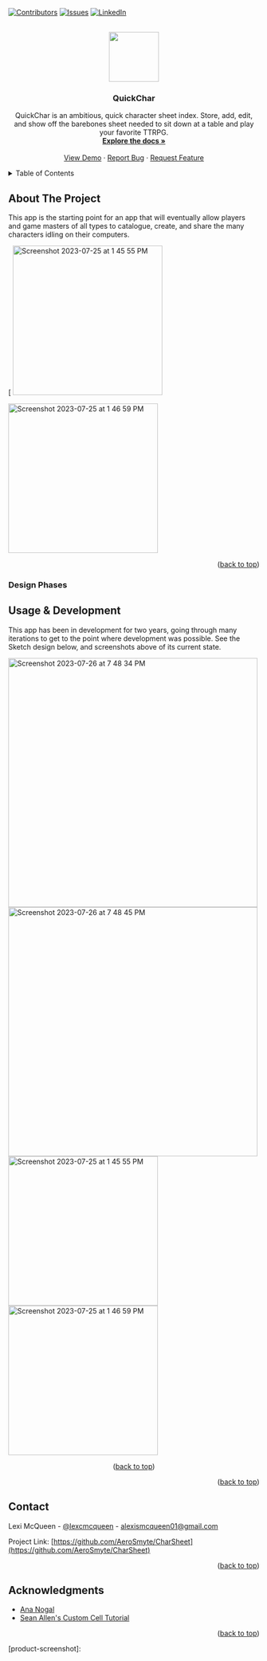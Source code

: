 <!-- Improved compatibility of back to top link: See: https://github.com/othneildrew/Best-README-Template/pull/73 -->
<a name="readme-top"></a>
<!--
*** Thanks for checking out the Best-README-Template. If you have a suggestion
*** that would make this better, please fork the repo and create a pull request
*** or simply open an issue with the tag "enhancement".
*** Don't forget to give the project a star!
*** Thanks again! Now go create something AMAZING! :D
-->



<!-- PROJECT SHIELDS -->
<!--
*** I'm using markdown "reference style" links for readability.
*** Reference links are enclosed in brackets [ ] instead of parentheses ( ).
*** See the bottom of this document for the declaration of the reference variables
*** for contributors-url, forks-url, etc. This is an optional, concise syntax you may use.
*** https://www.markdownguide.org/basic-syntax/#reference-style-links
-->
[![Contributors][contributors-shield]][contributors-url]
[![Issues][issues-shield]][issues-url]
[![LinkedIn][linkedin-shield]][linkedin-url]



<!-- PROJECT LOGO -->
<br />
<div align="center">
  <a href="[https://github.com/AeroSmyte/CharSheet/tree/main]">
  <img width="100" src="https://github.com/AeroSmyte/QuickChar/assets/10874878/6d45bd74-e70f-486a-a687-83199dd2973c)">
<!--     <img src="images/logo.png" alt="Logo" width="80" height="80"> -->
  </a>

<h3 align="center">QuickChar</h3>

  <p align="center">
    QuickChar is an ambitious, quick character sheet index. Store, add, edit, and show off the barebones sheet needed to sit down at a table and play your favorite TTRPG.
    <br />
    <a href="[https://github.com/AeroSmyte/CharSheet/tree/main]"><strong>Explore the docs »</strong></a>
    <br />
    <br />
    <a href="https://github.com/AeroSmyte/CharSheet">View Demo</a>
    ·
    <a href="https://github.com/AeroSmyte/CharSheet/issues">Report Bug</a>
    ·
    <a href="https://github.com/AeroSmyte/CharSheet/issues">Request Feature</a>
  </p>
</div>



<!-- TABLE OF CONTENTS -->
<details>
  <summary>Table of Contents</summary>
  <ol>
    <li>
      <a href="#about-the-project">About The Project</a>
      <ul>
        <li><a href="#built-with">Built With SwiftUI</a></li>
      </ul>
    </li>
    <li>
      <a href="#getting-started">Getting Started</a>
      <ul>
        <li><a href="#prerequisites">Prerequisites</a></li>
        <li><a href="#installation">Installation</a></li>
      </ul>
    </li>
    <li><a href="#usage">Usage</a></li>
    <li><a href="#contributing">Contributing</a></li>
    <li><a href="#license">License</a></li>
    <li><a href="#contact">Contact</a></li>
    <li><a href="#acknowledgments">Acknowledgments</a></li>
  </ol>
</details>



<!-- ABOUT THE PROJECT -->
## About The Project

This app is the starting point for an app that will eventually allow players and game masters of all types to catalogue, create, and share the many characters idling on their computers. 


[  <img width="300" alt="Screenshot 2023-07-25 at 1 45 55 PM" src="https://github.com/AeroSmyte/QuickChar/assets/10874878/c5b4dbfa-9d00-457b-a3bd-d42dcc106d9e">
  
<img width="300" alt="Screenshot 2023-07-25 at 1 46 59 PM" src="https://github.com/AeroSmyte/QuickChar/assets/10874878/9eea61cb-f6c2-4ec7-b315-91ea12f2c7e8">

<p align="right">(<a href="#readme-top">back to top</a>)</p>


### Design Phases

  



<!-- USAGE EXAMPLES -->
## Usage & Development

This app has been in development for two years, going through many iterations to get to the point where development was possible. See the Sketch design below, and screenshots above of its current state.

<img width="500" alt="Screenshot 2023-07-26 at 7 48 34 PM" src="https://github.com/AeroSmyte/QuickChar/assets/10874878/32505566-d1e0-4402-82c6-c9726e33208a">

  <img width="500" alt="Screenshot 2023-07-26 at 7 48 45 PM" src="https://github.com/AeroSmyte/QuickChar/assets/10874878/9ebb9cfa-959e-4f29-9039-3b5f3cb56d03">

  <img width="300" alt="Screenshot 2023-07-25 at 1 45 55 PM" src="https://github.com/AeroSmyte/QuickChar/assets/10874878/c5b4dbfa-9d00-457b-a3bd-d42dcc106d9e">
  
<img width="300" alt="Screenshot 2023-07-25 at 1 46 59 PM" src="https://github.com/AeroSmyte/QuickChar/assets/10874878/9eea61cb-f6c2-4ec7-b315-91ea12f2c7e8">


<p align="center">(<a href="#readme-top">back to top</a>)</p>

<p align="right">(<a href="#readme-top">back to top</a>)</p>

<!-- LICENSE 
## License

Distributed under the MIT License. See `LICENSE.txt` for more information.

<p align="right">(<a href="#readme-top">back to top</a>)</p>

-->



<!-- CONTACT -->
## Contact

Lexi McQueen - [@lexcmcqueen](https://twitter.com/lexcmcqueen) - alexismcqueen01@gmail.com

Project Link: [https://github.com/AeroSmyte/CharSheet](https://github.com/AeroSmyte/CharSheet)

<p align="right">(<a href="#readme-top">back to top</a>)</p>



<!-- ACKNOWLEDGMENTS -->
## Acknowledgments

* [Ana Nogal](https://github.com/ananogal)
* [Sean Allen's Custom Cell Tutorial](https://www.youtube.com/watch?v=k5rupivxnMA&list=PL8seg1JPkqgHyWCBHwXGmfysQpEQTfC3z&t=135)

<p align="right">(<a href="#readme-top">back to top</a>)</p>



<!-- MARKDOWN LINKS & IMAGES -->
<!-- https://www.markdownguide.org/basic-syntax/#reference-style-links -->
[contributors-shield]: https://img.shields.io/github/contributors/AeroSmyte/QuickChar.svg?style=for-the-badge
[contributors-url]: https://github.com/AeroSmyte/QuickChar/graphs/contributors
[stars-shield]: https://img.shields.io/github/stars/AeroSmyte/QuickChar.svg?style=for-the-badge
[stars-url]: https://github.com/AeroSmyte/QuickChar/stargazers
[issues-shield]: https://img.shields.io/github/issues/AeroSmyte/QuickChar.svg?style=for-the-badge
[issues-url]: https://github.com/AeroSmyte/QuickChar/issues
[license-shield]: https://img.shields.io/github/license/github_username/repo_name.svg?style=for-the-badge
[license-url]: https://github.com/github_username/repo_name/blob/master/LICENSE.txt
[linkedin-shield]: https://img.shields.io/badge/-LinkedIn-black.svg?style=for-the-badge&logo=linkedin&colorB=555
[linkedin-url]: [https://linkedin.com/in/alexis-mcqueen-34070b149]
[product-screenshot]: 
